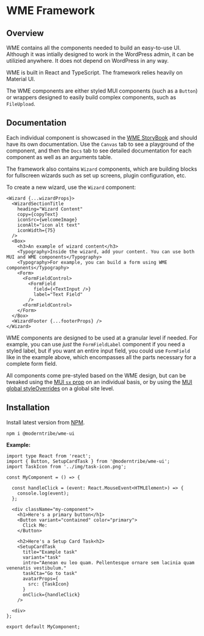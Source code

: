 # WME Framework

## Overview

WME contains all the components needed to build an easy-to-use UI. Although it was intially
designed to work in the WordPress admin, it can be utilizied anywhere. It does not depend on
WordPress in any way.

WME is built in React and TypeScript. The framework relies heavily on Material UI.

The WME components are either styled MUI components (such as a `Button`) or wrappers designed to easily build complex components, such as `FileUpload`.

## Documentation

Each individual component is showcased in the <a href="https://main--623a01cac28a2f003a843c20.chromatic.com/" target="_blank">WME StoryBook</a> and should have its own documentation. Use the `Canvas` tab to see a playground of the component, and then the `Docs` tab to see detailed
documentation for each component as well as an arguments table.

The framework also contains `Wizard` components, which are building blocks for fullscreen wizards such as set up screens, plugin configuration, etc.

To create a new wizard, use the `Wizard` component:

```
<Wizard {...wizardProps}>
  <WizardSectionTitle
    heading="Wizard Content"
    copy={copyText}
    iconSrc={welcomeImage}
    iconAlt="icon alt text"
    iconWidth={75}
  />
  <Box>
    <h3>An example of wizard content</h3>
    <Typography>Inside the wizard, add your content. You can use both MUI and WME components</Typography>
    <Typography>For example, you can build a form using WME components</Typography>
    <Form>
      <FormFieldControl>
        <FormField
          field={<TextInput />}
          label="Text Field"
        />
      <FormFieldControl>
    </Form>
  </Box>
  <WizardFooter {...footerProps} />
</Wizard>
```

WME components are designed to be used at a granular level if needed. For example, you can use _just_ the `FormFieldLabel` component if you need a styled label, but if you want an entire input field, you could use `FormField` like in the example above, which encompasses all the parts necessary for a complete form field.

All components come pre-styled based on the WME design, but can be tweaked using the <a href="https://mui.com/system/the-sx-prop/" target="_blank">MUI `sx` prop</a> on an individual basis, or by using the <a href="https://mui.com/material-ui/customization/theme-components/" target="_blank">MUI global styleOverrides</a> on a global site level.

## Installation

Install latest version from [NPM](https://www.npmjs.com/package/@moderntribe/wme-ui).

`npm i @moderntribe/wme-ui`

**Example:**

```
import type React from 'react';
import { Button, SetupCardTask } from '@moderntribe/wme-ui';
import TaskIcon from '../img/task-icon.png';

const MyComponent = () => {

  const handleClick = (event: React.MouseEvent<HTMLElement>) => {
    console.log(event);
  };

  <div className="my-component">
    <h1>Here's a primary button</h1>
    <Button variant="contained" color="primary">
      Click Me:
    </Button>

    <h2>Here's a Setup Card Task<h2>
    <SetupCardTask
      title="Example task"
      variant="task"
      intro="Aenean eu leo quam. Pellentesque ornare sem lacinia quam venenatis vestibulum."
      taskCta="Go to task"
      avatarProps={
        src: {TaskIcon}
      }
      onClick={handleClick}
    />

  <div>
};

export default MyComponent;
```
